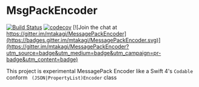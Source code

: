 # MsgPackEncoder


[![Build Status](https://travis-ci.org/mtakagi/lzstring-swift.svg?branch=master)](https://travis-ci.org/mtakagi/MessagePackEncoder)
[![codecov](https://codecov.io/gh/mtakagi/lzstring-swift/branch/master/graph/badge.svg)](https://codecov.io/gh/mtakagi/MessagePackEncoder)
[![Join the chat at https://gitter.im/mtakagi/MessagePackEncoder](https://badges.gitter.im/mtakagi/MessagePackEncoder.svg)](https://gitter.im/mtakagi/MessagePackEncoder?utm_source=badge&utm_medium=badge&utm_campaign=pr-badge&utm_content=badge)

This project is experimental MessagePack Encoder like a Swift 4's `Codable` conform ` (JSON|PropertyList)Encoder` class
